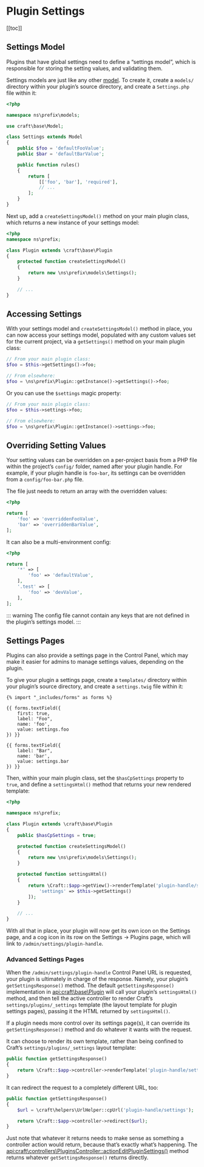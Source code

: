 # Plugin Settings

[[toc]]

## Settings Model

Plugins that have global settings need to define a “settings model”, which is responsible for storing the setting values, and validating them.

Settings models are just like any other [model](https://www.yiiframework.com/doc/guide/2.0/en/structure-models). To create it, create a `models/` directory within your plugin’s source directory, and create a `Settings.php` file within it:

```php
<?php

namespace ns\prefix\models;

use craft\base\Model;

class Settings extends Model
{
    public $foo = 'defaultFooValue';
    public $bar = 'defaultBarValue';

    public function rules()
    {
        return [
            [['foo', 'bar'], 'required'],
            // ...
        ];
    }
}
```

Next up, add a `createSettingsModel()` method on your main plugin class, which returns a new instance of your settings model:

```php
<?php
namespace ns\prefix;

class Plugin extends \craft\base\Plugin
{
    protected function createSettingsModel()
    {
        return new \ns\prefix\models\Settings();
    }

    // ...
}
```

## Accessing Settings

With your settings model and `createSettingsModel()` method in place, you can now access your settings model, populated with any custom values set for the current project, via a `getSettings()` method on your main plugin class:

```php
// From your main plugin class:
$foo = $this->getSettings()->foo;

// From elsewhere:
$foo = \ns\prefix\Plugin::getInstance()->getSettings()->foo;
```

Or you can use the `$settings` magic property:

```php
// From your main plugin class:
$foo = $this->settings->foo;

// From elsewhere:
$foo = \ns\prefix\Plugin::getInstance()->settings->foo;
```

## Overriding Setting Values

Your setting values can be overridden on a per-project basis from a PHP file within the project’s `config/` folder, named after your plugin handle. For example, if your plugin handle is `foo-bar`, its settings can be overridden from a `config/foo-bar.php` file.

The file just needs to return an array with the overridden values:

```php
<?php

return [
    'foo' => 'overriddenFooValue',
    'bar' => 'overriddenBarValue',
];
```

It can also be a multi-environment config:


```php
<?php

return [
    '*' => [ 
        'foo' => 'defaultValue',
    ],
    '.test' => [
        'foo' => 'devValue',
    ],
];
```

::: warning
The config file cannot contain any keys that are not defined in the plugin’s settings model. 
:::

## Settings Pages

Plugins can also provide a settings page in the Control Panel, which may make it easier for admins to manage settings values, depending on the plugin.

To give your plugin a settings page, create a `templates/` directory within your plugin’s source directory, and create a `settings.twig` file within it:

```twig
{% import "_includes/forms" as forms %}

{{ forms.textField({
    first: true,
    label: "Foo",
    name: 'foo',
    value: settings.foo
}) }}

{{ forms.textField({
    label: "Bar",
    name: 'bar',
    value: settings.bar
}) }}
```

Then, within your main plugin class, set the `$hasCpSettings` property to `true`, and define a `settingsHtml()` method that returns your new rendered template:

```php
<?php

namespace ns\prefix;

class Plugin extends \craft\base\Plugin
{
    public $hasCpSettings = true;

    protected function createSettingsModel()
    {
        return new \ns\prefix\models\Settings();
    }

    protected function settingsHtml()
    {
        return \Craft::$app->getView()->renderTemplate('plugin-handle/settings', [
            'settings' => $this->getSettings()
        ]);
    }

    // ...
}
```

With all that in place, your plugin will now get its own icon on the Settings page, and a cog icon in its row on the Settings → Plugins page, which will link to `/admin/settings/plugin-handle`.

### Advanced Settings Pages

When the `/admin/settings/plugin-handle` Control Panel URL is requested, your plugin is ultimately in charge of the response. Namely, your plugin’s `getSettingsResponse()` method. The default `getSettingsResponse()` implementation in <api:craft\base\Plugin> will call your plugin’s `settingsHtml()` method, and then tell the active controller to render Craft’s `settings/plugins/_settings` template (the layout template for plugin settings pages), passing it the HTML returned by `settingsHtml()`.

If a plugin needs more control over its settings page(s), it can override its `getSettingsResponse()` method and do whatever it wants with the request.

It can choose to render its own template, rather than being confined to Craft’s `settings/plugins/_settings` layout template:

```php
public function getSettingsResponse()
{
    return \Craft::$app->controller->renderTemplate('plugin-handle/settings/template');
}
```

It can redirect the request to a completely different URL, too:

```php
public function getSettingsResponse()
{
    $url = \craft\helpers\UrlHelper::cpUrl('plugin-handle/settings');

    return \Craft::$app->controller->redirect($url);
}
```

Just note that whatever it returns needs to make sense as something a controller action would return, because that’s exactly what’s happening. The <api:craft\controllers\PluginsController::actionEditPluginSettings()> method returns whatever `getSettingsResponse()` returns directly.
